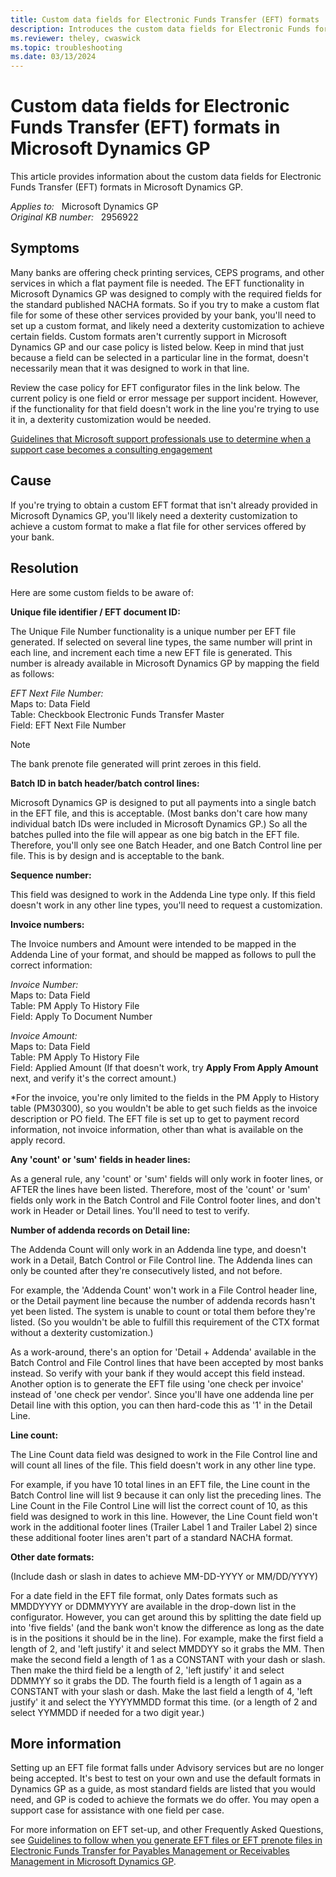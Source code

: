 ```yaml
---
title: Custom data fields for Electronic Funds Transfer (EFT) formats
description: Introduces the custom data fields for Electronic Funds formats in Microsoft Dynamics GP.
ms.reviewer: theley, cwaswick
ms.topic: troubleshooting
ms.date: 03/13/2024
---
```

# Custom data fields for Electronic Funds Transfer (EFT) formats in Microsoft Dynamics GP

This article provides information about the custom data fields for Electronic Funds Transfer (EFT) formats in Microsoft Dynamics GP.

_Applies to:_ &nbsp; Microsoft Dynamics GP  
_Original KB number:_ &nbsp; 2956922

## Symptoms

Many banks are offering check printing services, CEPS programs, and other services in which a flat payment file is needed. The EFT functionality in Microsoft Dynamics GP was designed to comply with the required fields for the standard published NACHA formats. So if you try to make a custom flat file for some of these other services provided by your bank, you'll need to set up a custom format, and likely need a dexterity customization to achieve certain fields. Custom formats aren't currently support in Microsoft Dynamics GP and our case policy is listed below. Keep in mind that just because a field can be selected in a particular line in the format, doesn't necessarily mean that it was designed to work in that line.

Review the case policy for EFT configurator files in the link below. The current policy is one field or error message per support incident. However, if the functionality for that field doesn't work in the line you're trying to use it in, a dexterity customization would be needed.

[Guidelines that Microsoft support professionals use to determine when a support case becomes a consulting engagement](guidelines-that-support-professionals-use.md)

## Cause

If you're trying to obtain a custom EFT format that isn't already provided in Microsoft Dynamics GP, you'll likely need a dexterity customization to achieve a custom format to make a flat file for other services offered by your bank.

## Resolution

Here are some custom fields to be aware of:

**Unique file identifier / EFT document ID:**

The Unique File Number functionality is a unique number per EFT file generated. If selected on several line types, the same number will print in each line, and increment each time a new EFT file is generated. This number is already available in Microsoft Dynamics GP by mapping the field as follows:

*EFT Next File Number:*  
Maps to: Data Field  
Table: Checkbook Electronic Funds Transfer Master  
Field: EFT Next File Number

> [!NOTE]
> The bank prenote file generated will print zeroes in this field.

**Batch ID in batch header/batch control lines:**

Microsoft Dynamics GP is designed to put all payments into a single batch in the EFT file, and this is acceptable. (Most banks don't care how many individual batch IDs were included in Microsoft Dynamics GP.) So all the batches pulled into the file will appear as one big batch in the EFT file. Therefore, you'll only see one Batch Header, and one Batch Control line per file. This is by design and is acceptable to the bank.

**Sequence number:**

This field was designed to work in the Addenda Line type only. If this field doesn't work in any other line types, you'll need to request a customization.

**Invoice numbers:**

The Invoice numbers and Amount were intended to be mapped in the Addenda Line of your format, and should be mapped as follows to pull the correct information:

*Invoice Number:*  
Maps to: Data Field  
Table: PM Apply To History File  
Field: Apply To Document Number

*Invoice Amount:*  
Maps to: Data Field  
Table: PM Apply To History File  
Field: Applied Amount (If that doesn't work, try **Apply From Apply Amount** next, and verify it's the correct amount.)

*For the invoice, you're only limited to the fields in the PM Apply to History table (PM30300), so you wouldn't be able to get such fields as the invoice description or PO field. The EFT file is set up to get to payment record information, not invoice information, other than what is available on the apply record.

**Any 'count' or 'sum' fields in header lines:**

As a general rule, any 'count' or 'sum' fields will only work in footer lines, or AFTER the lines have been listed. Therefore, most of the 'count' or 'sum' fields only work in the Batch Control and File Control footer lines, and don't work in Header or Detail lines. You'll need to test to verify.

**Number of addenda records on Detail line:**

The Addenda Count will only work in an Addenda line type, and doesn't work in a Detail, Batch Control or File Control line. The Addenda lines can only be counted after they're consecutively listed, and not before.

For example, the 'Addenda Count' won't work in a File Control header line, or the Detail payment line because the number of addenda records hasn't yet been listed. The system is unable to count or total them before they're listed. (So you wouldn't be able to fulfill this requirement of the CTX format without a dexterity customization.)

As a work-around, there's an option for 'Detail + Addenda' available in the Batch Control and File Control lines that have been accepted by most banks instead. So verify with your bank if they would accept this field instead. Another option is to generate the EFT file using 'one check per invoice' instead of 'one check per vendor'. Since you'll have one addenda line per Detail line with this option, you can then hard-code this as '1' in the Detail Line.

**Line count:**

The Line Count data field was designed to work in the File Control line and will count all lines of the file. This field doesn't work in any other line type.

For example, if you have 10 total lines in an EFT file, the Line count in the Batch Control line will list 9 because it can only list the preceding lines. The Line Count in the File Control Line will list the correct count of 10, as this field was designed to work in this line. However, the Line Count field won't work in the additional footer lines (Trailer Label 1 and Trailer Label 2) since these additional footer lines aren't part of a standard NACHA format.

**Other date formats:**

(Include dash or slash in dates to achieve MM-DD-YYYY or MM/DD/YYYY)

For a date field in the EFT file format, only Dates formats such as MMDDYYYY or DDMMYYYY are available in the drop-down list in the configurator. However, you can get around this by splitting the date field up into 'five fields' (and the bank won't know the difference as long as the date is in the positions it should be in the line). For example, make the first field a length of 2, and 'left justify' it and select MMDDYY so it grabs the MM. Then make the second field a length of 1 as a CONSTANT with your dash or slash. Then make the third field be a length of 2, 'left justify' it and select DDMMYY so it grabs the DD. The fourth field is a length of 1 again as a CONSTANT with your slash or dash. Make the last field a length of 4, 'left justify' it and select the YYYYMMDD format this time. (or a length of 2 and select YYMMDD if needed for a two digit year.)

## More information

Setting up an EFT file format falls under Advisory services but are no longer being accepted. It's best to test on your own and use the default formats in Dynamics GP as a guide, as most standard fields are listed that you would need, and GP is coded to achieve the formats we do offer. You may open a support case for assistance with one field per case.

For more information on EFT set-up, and other Frequently Asked Questions, see [Guidelines to follow when you generate EFT files or EFT prenote files in Electronic Funds Transfer for Payables Management or Receivables Management in Microsoft Dynamics GP](guidelines-generate-eft-files.md).

